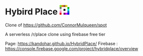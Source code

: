 # Hybird Place  ![place logo](https://raw.githubusercontent.com/ConnorMulqueen/spot/master/resources/favicon.png) 

Clone of https://github.com/ConnorMulqueen/spot

A serverless /r/place clone using firebase free tier

Page: https://kandohar.github.io/HybridPlace/
Firebase : https://console.firebase.google.com/project/hybridplace/overview